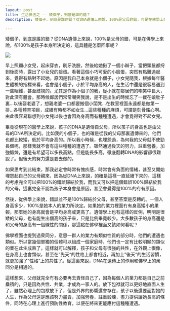 ```yaml
---
layout: post
title: 生活佛法之 —— 矮個子，到底是誰的錯？
description: 矮個子，到底是誰的錯？從DNA遺傳上來說，100%是父母的錯，可是在佛學上來說，卻100%是孩子本身所決定的，這具體是怎麼回事呢？

---
```


矮個子，到底是誰的錯？從DNA遺傳上來說，100%是父母的錯，可是在佛學上來說，卻100%是孩子本身所決定的，這具體是怎麼回事呢？

![](../images/2022-05-20-10-20-04.png)

早上照顧小女兒，起床穿衣，刷牙洗臉，然後給她揪了一個小辮子，當把頭髮都捋到後面時，露出了小女兒的臉蛋。看著這個小巧可愛的小臉蛋，突然有點難過起來，覺得有點對不起她。原因是我自己本身就是小個子，小女兒隨我，根據每年醫生體檢的指標來看，也會是小個子，小於平均身高的人，在生活中還是很容易遇到一些睏難，甚至歧視的。尤其是作為小個子的我，從小就在鄰居們的嘲笑中長大，對此深有體會。那時候鄰居們常常嘲笑我說，是不是出生的時候忘了一截在娘肚子裏…以後娶老婆了，想親老婆一口都要搬個小闆凳…在教室裡面永遠都是做第一排…各種體育項目，成績有時都不如女生…這些種種的麻煩，可謂是刻骨銘心啊。由此很容易聯想到小女兒以後也會因為身高而有種種遭遇，才會覺得對不起女兒。

畢竟從現在的醫學上來說，孩子的DNA是遺傳自父母，所以孩子的身高也是由父母的DNA所決定的。比如我的小個子，也的確是從我的父母那裏遺傳來的，他們也都比較矮，低於平均身高的。所以我小時候，也埋怨過，為何我的父母就不使勁長個呢，那樣我就不會有這些種種的遭遇了。雖然通過後天的努力，註重營養，加強鍛煉，還是有希望可以多長高點，但是能長多高，徹底翻轉DNA的影響卻很難說了。但後天的努力還是要去做的。

如果思考到此結束，那我必定會時常有愧疚感，時常會有負面的情緒，甚至又開始埋怨起自己的父母親來，因為從DNA上來說，的確是這樣一直延續下來的。這樣的考慮完全可以把100%的錯誤歸結於我，而我又可以把這個錯誤100%歸結於我的父母，這裏完全不認為孩子本身會是原因，甚至會覺得是100%的冇有原因。

然後，從佛學上來說，錯誤並不是100%歸結於父母，甚至答案是反轉的。一個人身高多少，100%是她本人的業力所決定。如果她的業力裡面冇有身高矮小的果報，那麼她的身高就會是平均身高或更高了。遺傳學上也有這樣的反例，明明是很矮的父母，也有能生出個高的孩子來，只是比例畢竟較少。大多數孩子的身高還是和父母的身高有一個線性的關係，那這點在佛學裡面又該如何看呢？

佛學裡面也提到過衆同分，意思一群人的業力有類似性質的部分時，他們的遭遇也類似。所以當幾個單獨的個體可以組成一個家庭時，他們也一定有比較明顯的類似的業在此生成熟了，這樣就可以解釋，孩子和父母有很強的共性，在外觀上很像，在身高上也會類似，甚至在”先天“的性格上都會相近，再加上”後天“的生活習慣，就更加強了”性格“上的共性了。從這裏來說，DNA在遺傳上的作用和佛學上的衆同分是相通的。

這樣想來，父母就完全冇有必要再去責怪自己了，因為每個人的業力都是自己之前纍積的，只是因為共性、共業，才成為一家人的。放下包袱就可以更好地直面人生了，雖然心理上的包袱放下了，但是外界的影響還會存在，孩子以後還要面對她的人生，作為父母還是應該努力盡責，加強營養，註重鍛煉，盡力提供讓她長高的條件，同時在心理上進行預防性教育，以便在將來更能應付這種種遭遇。


